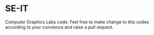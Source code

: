 # SE-IT

Computer Graphics Labs code.
Feel free to make change to this codes according to your convience and raise a pull request.
